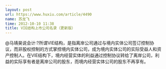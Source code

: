 ```yaml
---
layout: post
url: https://www.huxiu.com/article/4490
name: 苏龙飞
time: 2012-10-10 11:38
title: VIE结构上市公司名录（更新版）
---
```

@马靖昊说会计:?所谓VIE结构，是指离岸公司通过与境内实体公司签订控制协议，而非股权控制的方式掌控境内实体公司，成为境内实体公司的实际受益人和资产控制人。在VIE结构下，境内经营实体的利益通过控制协议转给了离岸公司，利益的实际享有者是离岸公司的股东，而境内经营实体公司的股东不再享有。

